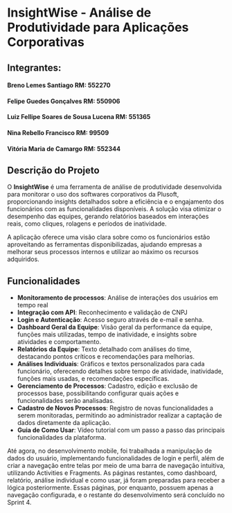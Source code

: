 # InsightWise - Análise de Produtividade para Aplicações Corporativas

## Integrantes:

#### Breno Lemes Santiago RM: 552270
#### Felipe Guedes Gonçalves RM: 550906
#### Luiz Fellipe Soares de Sousa Lucena RM: 551365
#### Nina Rebello Francisco RM: 99509
#### Vitória Maria de Camargo RM: 552344

## Descrição do Projeto
O **InsightWise** é uma ferramenta de análise de produtividade desenvolvida para monitorar o uso dos softwares corporativos da Plusoft, proporcionando insights detalhados sobre a eficiência e o engajamento dos funcionários com as funcionalidades disponíveis. A solução visa otimizar o desempenho das equipes, gerando relatórios baseados em interações reais, como cliques, rolagens e períodos de inatividade.

A aplicação oferece uma visão clara sobre como os funcionários estão aproveitando as ferramentas disponibilizadas, ajudando empresas a melhorar seus processos internos e utilizar ao máximo os recursos adquiridos.

## Funcionalidades
- **Monitoramento de processos**: Análise de interações dos usuários em tempo real
- **Integração com API**: Reconhecimento e validação de CNPJ
- **Login e Autenticação**: Acesso seguro através de e-mail e senha.
- **Dashboard Geral da Equipe**: Visão geral da performance da equipe, funções mais utilizadas, tempo de inatividade, e insights sobre atividades e comportamento.
- **Relatórios da Equipe**: Texto detalhado com análises do time, destacando pontos críticos e recomendações para melhorias.
- **Análises Individuais**: Gráficos e textos personalizados para cada funcionário, oferecendo detalhes sobre tempo de atividade, inatividade, funções mais usadas, e recomendações específicas.
- **Gerenciamento de Processos**: Cadastro, edição e exclusão de processos base, possibilitando configurar quais ações e funcionalidades serão analisadas.
- **Cadastro de Novos Processos**: Registro de novas funcionalidades a serem monitoradas, permitindo ao administrador realizar a captação de dados diretamente da aplicação.
- **Guia de Como Usar**: Vídeo tutorial com um passo a passo das principais funcionalidades da plataforma.

Até agora, no desenvolvimento mobile, foi trabalhada a manipulação de dados do usuário, implementando funcionalidades de login e perfil, além de criar a navegação entre telas por meio de uma barra de navegação intuitiva, utilizando Activities e Fragments. As páginas restantes, como dashboard, relatório, análise individual e como usar, já foram preparadas para receber a lógica posteriormente. Essas páginas, por enquanto, possuem apenas a navegação configurada, e o restante do desenvolvimento será concluído no Sprint 4.
